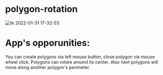 # polygon-rotation

![tk 2022-01-31 17-32-53](https://user-images.githubusercontent.com/25707007/151812756-e5cbfc97-51c4-4b00-a88d-b3ce8a7e1836.gif)

# App's opporunities: 
You can create polygons via left mouse button, close polygon via mouse wheel click. Polygons can rotare around its center. Also next polygons will move along another polygon's perimeter.
